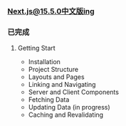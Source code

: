 ### [Next.js@15.5.0中文版ing](https://candicecaiyu.github.io/nextjs-docs/start) 
### 已完成
1. Getting Start

   - Installation
   - Project Structure
   - Layouts and Pages
   - Linking and Navigating
   - Server and Client Components
   - Fetching Data
   - Updating Data (in progress)
   - Caching and Revalidating
